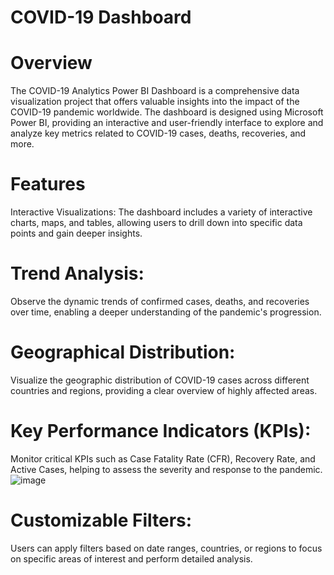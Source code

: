 # COVID-19 Dashboard
# Overview

The COVID-19 Analytics Power BI Dashboard is a comprehensive data visualization project that offers valuable insights into the impact of the COVID-19 pandemic worldwide. The dashboard is designed using Microsoft Power BI, providing an interactive and user-friendly interface to explore and analyze key metrics related to COVID-19 cases, deaths, recoveries, and more.

# Features
Interactive Visualizations: The dashboard includes a variety of interactive charts, maps, and tables, allowing users to drill down into specific data points and gain deeper insights.

# Trend Analysis:
Observe the dynamic trends of confirmed cases, deaths, and recoveries over time, enabling a deeper understanding of the pandemic's progression.

# Geographical Distribution:
Visualize the geographic distribution of COVID-19 cases across different countries and regions, providing a clear overview of highly affected areas.

# Key Performance Indicators (KPIs):
Monitor critical KPIs such as Case Fatality Rate (CFR), Recovery Rate, and Active Cases, helping to assess the severity and response to the pandemic.
![image](https://github.com/user-attachments/assets/f2d4be8d-2475-4589-bc90-c343fd46cd5f)



# Customizable Filters:
Users can apply filters based on date ranges, countries, or regions to focus on specific areas of interest and perform detailed analysis.
